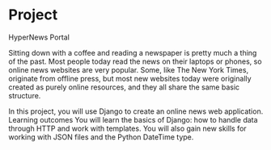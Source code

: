 # Project
 HyperNews Portal

Sitting down with a coffee and reading a newspaper is pretty much a thing of the past. Most people today read the news on their laptops or phones, so online news websites are very popular. Some, like The New York Times, originate from offline press, but most new websites today were originally created as purely online resources, and they all share the same basic structure. 

In this project, you will use Django to create an online news web application.
Learning outcomes
You will learn the basics of Django: how to handle data through HTTP and work with templates. You will also gain new skills for working with JSON files and the Python DateTime type.

